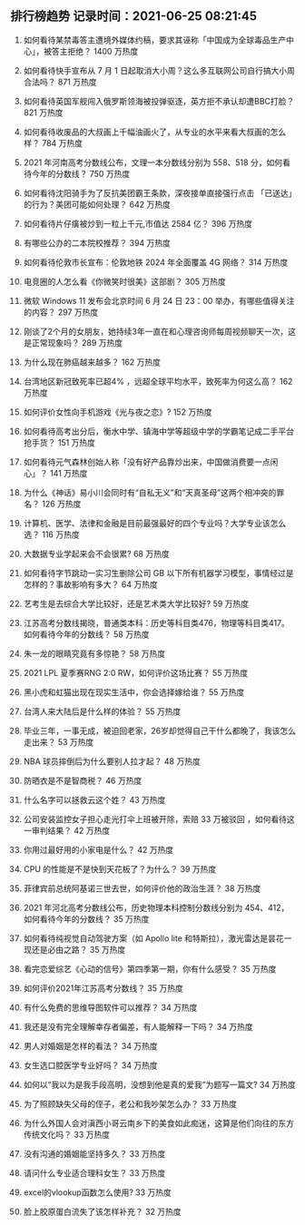 
## 排行榜趋势 记录时间：2021-06-25 08:21:45
  
  1. 如何看待某禁毒答主遭境外媒体约稿，要求其诬称「中国成为全球毒品生产中心」，被答主拒绝？ 1400 万热度
    
  2. 如何看待快手宣布从 7 月 1 日起取消大小周？这么多互联网公司自行搞大小周合法吗？ 871 万热度
    
  3. 如何看待英国军舰闯入俄罗斯领海被投弹驱逐，英方拒不承认却遭BBC打脸？ 821 万热度
    
  4. 如何看待收废品的大叔画上千幅油画火了，从专业的水平来看大叔画的怎么样？ 784 万热度
    
  5. 2021 年河南高考分数线公布，文理一本分数线分别为 558、518 分，如何看待今年的分数线？ 750 万热度
    
  6. 如何看待沈阳骑手为了反抗美团霸王条款，深夜接单直接强行点击 「已送达」的行为？美团可能如何处理？ 642 万热度
    
  7. 如何看待片仔癀被炒到一粒上千元,市值达 2584 亿？ 396 万热度
    
  8. 有哪些公办的二本院校推荐？ 394 万热度
    
  9. 如何看待伦敦市长宣布：伦敦地铁 2024 年全面覆盖 4G 网络？ 314 万热度
    
  10. 电竞圈的人怎么看《你微笑时很美》这部剧？ 305 万热度
    
  11. 微软 Windows 11 发布会北京时间 6 月 24 日 23：00 举办，有哪些值得关注的内容？ 297 万热度
    
  12. 刚谈了2个月的女朋友，她持续3年一直在和心理咨询师每周视频聊天一次，这是正常现象吗？ 289 万热度
    
  13. 为什么现在肺癌越来越多？ 162 万热度
    
  14. 台湾地区新冠致死率已超4% ，远超全球平均水平，致死率为何这么高？ 162 万热度
    
  15. 如何评价女性向手机游戏《光与夜之恋》? 152 万热度
    
  16. 如何看待高考出分后，衡水中学、镇海中学等超级中学的学霸笔记成二手平台抢手货？ 151 万热度
    
  17. 如何看待元气森林创始人称「没有好产品靠炒出来，中国做消费要一点闲心」？ 141 万热度
    
  18. 为什么《神话》易小川会同时有“自私无义”和“天真圣母”这两个相冲突的罪名？ 126 万热度
    
  19. 计算机、医学、法律和金融是目前最强最好的四个专业吗？大学专业该怎么选？ 116 万热度
    
  20. 大数据专业学起来会不会很累? 68 万热度
    
  21. 如何看待字节跳动一实习生删除公司 GB 以下所有机器学习模型，事情经过是怎样的？事故影响有多大？ 64 万热度
    
  22. 艺考生是去综合大学比较好，还是艺术类大学比较好? 59 万热度
    
  23. 江苏高考分数线揭晓，普通类本科：历史等科目类476，物理等科目类417。如何看待今年的分数线？ 58 万热度
    
  24. 朱一龙的眼睛究竟有多惊艳？ 58 万热度
    
  25. 2021 LPL 夏季赛RNG 2:0 RW，如何评价这场比赛？ 55 万热度
    
  26. 黑小虎和虹猫出现在现实生活中，你会选择嫁给谁？ 55 万热度
    
  27. 台湾人来大陆后是什么样的体验？ 55 万热度
    
  28. 毕业三年，一事无成，被迫回老家，26岁却觉得自己干什么都晚了，我该怎么走出来？ 53 万热度
    
  29. NBA 球员摔倒后为什么要别人拉才起？ 48 万热度
    
  30. 防晒衣是不是智商税？ 46 万热度
    
  31. 什么名字可以拯救云这个姓？ 43 万热度
    
  32. 公司安装监控女子担心走光打伞上班被开除，索赔 33 万被驳回 ，如何看待这一审判结果？ 42 万热度
    
  33. 你用过最好用的小家电是什么？ 42 万热度
    
  34. CPU 的性能是不是快到天花板了？为什么？ 39 万热度
    
  35. 菲律宾前总统阿基诺三世去世，如何评价他的政治生涯？ 38 万热度
    
  36. 2021 年河北高考分数线公布，历史物理本科控制分数线分别为 454、412，如何看待今年的分数线？ 35 万热度
    
  37. 如何看待纯视觉自动驾驶方案（如 Apollo lite 和特斯拉），激光雷达是昙花一现还是必由之路？ 35 万热度
    
  38. 看完恋爱综艺《心动的信号》第四季第一期，你有什么感受？ 35 万热度
    
  39. 如何评价2021年江苏高考分数线？ 35 万热度
    
  40. 有什么免费的思维导图软件可以推荐？ 34 万热度
    
  41. 我还是没有完全理解幸存者偏差，有人能解释一下吗？ 34 万热度
    
  42. 男人对婚姻是怎样的看法？ 34 万热度
    
  43. 女生选口腔医学专业好吗？ 34 万热度
    
  44. 如何以“我以为是我手段高明，没想到他是真的爱我”为题写一篇文? 34 万热度
    
  45. 为了照顾缺失父母的侄子，老公和我吵架怎么办？ 33 万热度
    
  46. 为什么外国人会对滇西小哥云南乡下的美食如此痴迷，这算是他们向往的东方传统文化吗？ 33 万热度
    
  47. 没有沟通的婚姻能坚持多久？ 33 万热度
    
  48. 请问什么专业适合理科女生？ 33 万热度
    
  49. excel的vlookup函数怎么使用? 33 万热度
    
  50. 脸上胶原蛋白流失了该怎样补充？ 32 万热度
    